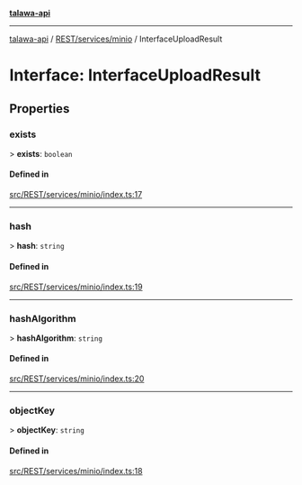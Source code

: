 [**talawa-api**](../../../../README.md)

***

[talawa-api](../../../../modules.md) / [REST/services/minio](../README.md) / InterfaceUploadResult

# Interface: InterfaceUploadResult

## Properties

### exists

\> **exists**: `boolean`

#### Defined in

[src/REST/services/minio/index.ts:17](https://github.com/PalisadoesFoundation/talawa-api/blob/3a5276aff43f5de4f7fab3ec9683a420dcdc7a06/src/REST/services/minio/index.ts#L17)

***

### hash

\> **hash**: `string`

#### Defined in

[src/REST/services/minio/index.ts:19](https://github.com/PalisadoesFoundation/talawa-api/blob/3a5276aff43f5de4f7fab3ec9683a420dcdc7a06/src/REST/services/minio/index.ts#L19)

***

### hashAlgorithm

\> **hashAlgorithm**: `string`

#### Defined in

[src/REST/services/minio/index.ts:20](https://github.com/PalisadoesFoundation/talawa-api/blob/3a5276aff43f5de4f7fab3ec9683a420dcdc7a06/src/REST/services/minio/index.ts#L20)

***

### objectKey

\> **objectKey**: `string`

#### Defined in

[src/REST/services/minio/index.ts:18](https://github.com/PalisadoesFoundation/talawa-api/blob/3a5276aff43f5de4f7fab3ec9683a420dcdc7a06/src/REST/services/minio/index.ts#L18)
